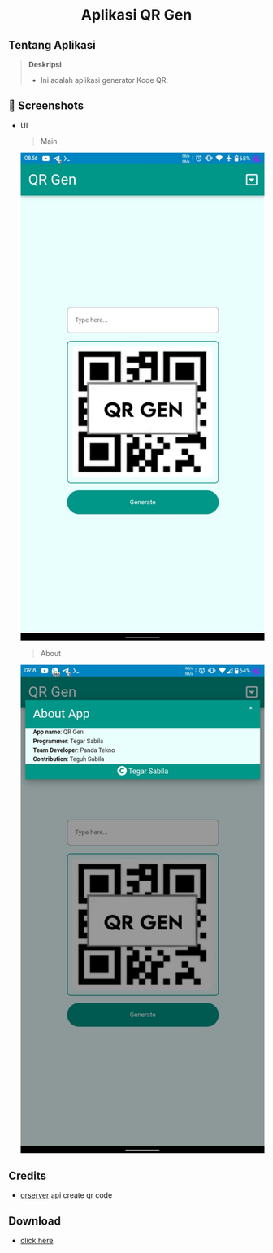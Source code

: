 <h1 align="center">Aplikasi QR Gen</h1>

## Tentang Aplikasi

> **Deskripsi**
> - Ini adalah aplikasi generator Kode QR.


## :camera_flash: Screenshots

- UI

  > Main

  [![20220221-205034.png](Screenshot_20220505-085640192.jpg)](Screenshot_20220505-085640192.jpg)

  > About

  [![20220221-205008.png](Screenshot_20220505-091846788.jpg)](Screenshot_20220505-091846788.jpg)

## Credits

- [qrserver](https://api.qrserver.com/v1/create-qr-code) api create qr code

## Download
- [click here](https://github.com/pandatekno/QrGen-app/releases/tag/v1.0)

